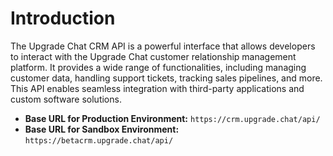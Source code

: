 # Introduction

The Upgrade Chat CRM API is a powerful interface that allows developers to interact with the Upgrade Chat customer relationship management platform. It provides a wide range of functionalities, including managing customer data, handling support tickets, tracking sales pipelines, and more. This API enables seamless integration with third-party applications and custom software solutions.

- **Base URL for Production Environment:** `https://crm.upgrade.chat/api/`
- **Base URL for Sandbox Environment:** `https://betacrm.upgrade.chat/api/`

